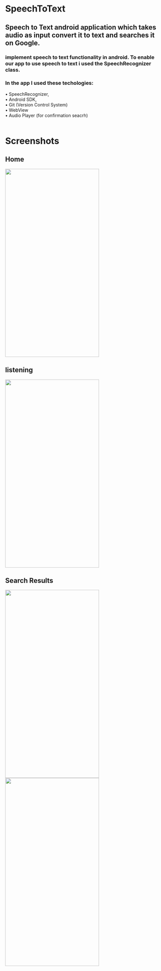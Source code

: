 # SpeechToText
## Speech to Text android application which takes audio as input convert it to text and searches it on Google.
### implement speech to text functionality in android. To enable our app to use speech to text i used the SpeechRecognizer class.


### In the app I used these techologies:
•	SpeechRecognizer,<br>
•	Android SDK,<br>
•	Git (Version Control System)<br>
•	WebView<br>
• Audio Player (for confirmation seacrh)<br><br>


# Screenshots
## Home
<div>
<img src="https://user-images.githubusercontent.com/100043501/158574296-1fe2634f-304c-44ab-b9b6-d39d48f523f5.jpeg" width="300px" height="600px"/>
</div>

## listening
<div>
<img src="https://user-images.githubusercontent.com/100043501/158574646-643a042b-59d1-4071-a57b-f74b6a9a15ed.jpeg" width="300px" height="600px"/>
</div>

## Search Results
<div>
<img src="https://user-images.githubusercontent.com/100043501/158574886-10c2a98c-e95f-4d53-a68e-62adb1f33995.jpeg" width="300px" height="600px"/>
  <br/>
  <img src="https://user-images.githubusercontent.com/100043501/158574754-cf5643f5-dad1-4478-8d88-591cfaa66fc2.jpeg" width="300px" height="600px"/>
</div>
